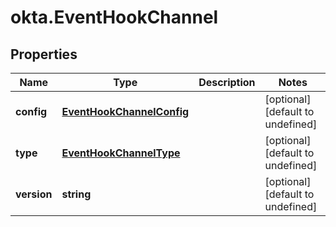 # okta.EventHookChannel

## Properties

Name | Type | Description | Notes
------------ | ------------- | ------------- | -------------
**config** | [**EventHookChannelConfig**](EventHookChannelConfig.md) |  | [optional] [default to undefined]
**type** | [**EventHookChannelType**](EventHookChannelType.md) |  | [optional] [default to undefined]
**version** | **string** |  | [optional] [default to undefined]

